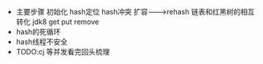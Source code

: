 - 主要步骤
  初始化
  hash定位
  hash冲突
  扩容--->rehash
  链表和红黑树的相互转化 jdk8
  get
  put
  remove
- hash的死循环
- hash线程不安全
- TODO:cj 等并发看完回头梳理